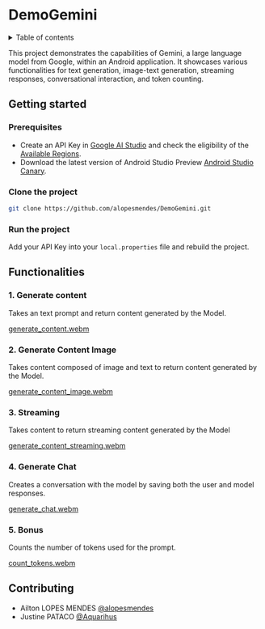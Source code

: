 # DemoGemini

<details>
  <summary>Table of contents</summary>

  * [Getting started](#getting-started)
    * [Prerequisites](#prerequisites)
    * [Clone the project](#clone-the-project)
    * [Run the project](#run-the-project)
  * [Functionalities](#functionalities)
    * [1. Generate content](#1-generate-content)
    * [2. Generate Content Image](#2-generate-content-image)
    * [3. Streaming](#3-streaming)
    * [4. Generate Chat](#4-generate-chat)
    * [5. Bonus](#5-bonus)
  * [Contributing](#contributing-)
</details>

This project demonstrates the capabilities of Gemini, a large language model from Google, within an Android application. It showcases various functionalities for text generation, image-text generation, streaming responses, conversational interaction, and token counting.

## Getting started
### Prerequisites
- Create an API Key in [Google AI Studio](https://aistudio.google.com/app/apikey) and check the eligibility of the [Available Regions](https://ai.google.dev/gemini-api/docs/available-regions).
- Download the latest version of Android Studio Preview [Android Studio Canary](https://developer.android.com/studio/preview).

### Clone the project
```bash
git clone https://github.com/alopesmendes/DemoGemini.git
```
### Run the project
Add your API Key into your `local.properties` file and rebuild the project.

## Functionalities

### 1. Generate content
Takes an text prompt and return content generated by the Model.

[generate_content.webm](https://github.com/alopesmendes/DemoGemini/assets/56479133/d1559c82-456e-4397-83e3-db6203259927)

### 2. Generate Content Image
Takes content composed of image and text to return content generated by the Model.

[generate_content_image.webm](https://github.com/alopesmendes/DemoGemini/assets/56479133/6ca79839-fb5b-43f9-b4fd-8b7b3b0f7d83)      

### 3. Streaming
Takes content to return streaming content generated by the Model

[generate_content_streaming.webm](https://github.com/alopesmendes/DemoGemini/assets/56479133/1376478f-d181-428b-9c2a-7ea32798e2b9)

### 4. Generate Chat
Creates a conversation with the model by saving both the user and model responses.

[generate_chat.webm](https://github.com/alopesmendes/DemoGemini/assets/56479133/564ba070-7238-4709-9f15-5e580f762616)

### 5. Bonus
Counts the number of tokens used for the prompt.

[count_tokens.webm](https://github.com/alopesmendes/DemoGemini/assets/56479133/46d6b5a4-0cee-4fff-b1fb-7b9b181d2467)

## Contributing 
- Ailton LOPES MENDES [@alopesmendes](https://github.com/alopesmendes)
- Justine PATACO [@Aquarihus](https://github.com/Aquarihus)


